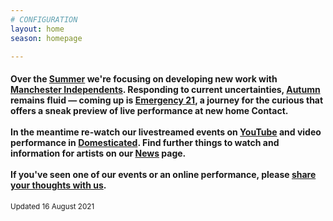 ```yaml
---
# CONFIGURATION
layout: home
season: homepage

---
```

#### Over the [Summer](/current/2021) we're focusing on developing new work with <a href="http://manchesterindependents.co.uk" target="_blank">Manchester Independents</a>. Responding to current uncertainties, [Autumn](/current/2021) remains fluid — coming up is [Emergency 21](/current/2021-emergency), a journey for the curious that offers a sneak preview of live performance at new home Contact.<br><br>In the meantime re-watch our livestreamed events on <a href="http://bit.ly/YTwarnmcr" target="_blank">YouTube</a> and video performance in <a href="http://domesticatedonline.org" target="_blank">Domesticated</a>. Find further things to watch and information for artists on our [News](/news) page.<br><br>If you've seen one of our events or an online performance, please <a href="http://bit.ly/warnmcrfeedback" target="_blank">share your thoughts with us</a>.        
<small>Updated 16 August 2021</small>
